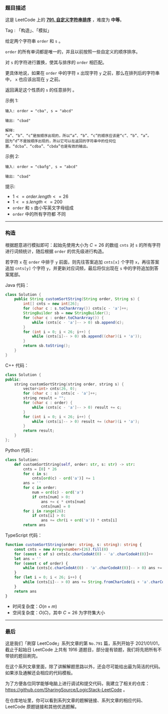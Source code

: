 ### 题目描述

这是 LeetCode 上的 **[791. 自定义字符串排序](https://leetcode.cn/problems/custom-sort-string/solution/by-ac_oier-ali0/)** ，难度为 **中等**。

Tag : 「构造」、「模拟」



给定两个字符串 `order` 和 `s` 。

`order` 的所有单词都是唯一的，并且以前按照一些自定义的顺序排序。

对 `s` 的字符进行置换，使其与排序的 `order` 相匹配。

更具体地说，如果在 `order` 中的字符 `x` 出现字符 `y` 之前，那么在排列后的字符串中， `x` 也应该出现在 `y` 之前。

返回满足这个性质的 `s` 的任意排列 。

示例 1:
```
输入: order = "cba", s = "abcd"

输出: "cbad"

解释: 
“a”、“b”、“c”是按顺序出现的，所以“a”、“b”、“c”的顺序应该是“c”、“b”、“a”。
因为“d”不是按顺序出现的，所以它可以在返回的字符串中的任何位置。“dcba”、“cdba”、“cbda”也是有效的输出。
```
示例 2:
```
输入: order = "cbafg", s = "abcd"

输出: "cbad"
```

提示:
* $1 <= order.length <= 26$
* $1 <= s.length <= 200$
* `order` 和 `s` 由小写英文字母组成
* `order` 中的所有字符都 不同

---

### 构造

根据题意进行模拟即可：起始先使用大小为 $C = 26$ 的数组 `cnts` 对 `s` 的所有字符进行词频统计，随后根据 `order` 的优先级进行构造。

若字符 `x` 在 `order` 中排于 `y` 前面，则先往答案追加 `cnts[x]` 个字符 `x`，再往答案追加 `cnts[y]` 个字符 `y`，并更新对应词频，最后将仅出现在 `s` 中的字符追加到答案尾部。

Java 代码：
```Java
class Solution {
    public String customSortString(String order, String s) {
        int[] cnts = new int[26];
        for (char c : s.toCharArray()) cnts[c - 'a']++;
        StringBuilder sb = new StringBuilder();
        for (char c : order.toCharArray()) {
            while (cnts[c - 'a']-- > 0) sb.append(c);
        }
        for (int i = 0; i < 26; i++) {
            while (cnts[i]-- > 0) sb.append((char)(i + 'a'));
        }
        return sb.toString();
    }
}
```
C++ 代码：
```C++
class Solution {
public:
    string customSortString(string order, string s) {
        vector<int> cnts(26, 0);
        for (char c : s) cnts[c - 'a']++;
        string result = "";
        for (char c : order) {
            while (cnts[c - 'a']-- > 0) result += c;
        }
        for (int i = 0; i < 26; i++) {
            while (cnts[i]-- > 0) result += (char)(i + 'a');
        }
        return result;
    }
};
```
Python 代码：
```Python
class Solution:
    def customSortString(self, order: str, s: str) -> str:
        cnts = [0] * 26
        for c in s:
            cnts[ord(c) - ord('a')] += 1
        ans = ''
        for c in order:
            num = ord(c) - ord('a')
            if cnts[num] > 0:
                ans += c * cnts[num]
                cnts[num] = 0
        for i in range(26):
            if cnts[i] > 0:
                ans += chr(i + ord('a')) * cnts[i]
        return ans
```
TypeScript 代码：
```TypeScript
function customSortString(order: string, s: string): string {
    const cnts = new Array<number>(26).fill(0)
    for (const c of s) cnts[c.charCodeAt(0) - 'a'.charCodeAt(0)]++
    let ans = ''
    for (const c of order) {
        while (cnts[c.charCodeAt(0) - 'a'.charCodeAt(0)]-- > 0) ans += c
    }
    for (let i = 0; i < 26; i++) {
        while (cnts[i]-- > 0) ans += String.fromCharCode(i + 'a'.charCodeAt(0));
    }
    return ans
}
```
* 时间复杂度：$O(n + m)$
* 空间复杂度：$O(C)$，其中 $C = 26$ 为字符集大小

---

### 最后

这是我们「刷穿 LeetCode」系列文章的第 `No.791` 篇，系列开始于 2021/01/01，截止于起始日 LeetCode 上共有 1916 道题目，部分是有锁题，我们将先把所有不带锁的题目刷完。

在这个系列文章里面，除了讲解解题思路以外，还会尽可能给出最为简洁的代码。如果涉及通解还会相应的代码模板。

为了方便各位同学能够电脑上进行调试和提交代码，我建立了相关的仓库：https://github.com/SharingSource/LogicStack-LeetCode 。

在仓库地址里，你可以看到系列文章的题解链接、系列文章的相应代码、LeetCode 原题链接和其他优选题解。

